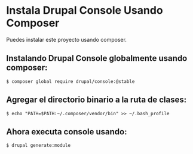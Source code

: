 # Instala Drupal Console Usando Composer
Puedes instalar este proyecto usando composer.

## Instalando Drupal Console globalmente usando composer:
```
$ composer global require drupal/console:@stable
```

## Agregar el directorio binario a la ruta de clases:
```
$ echo "PATH=$PATH:~/.composer/vendor/bin" >> ~/.bash_profile
```

## Ahora executa console usando:
```
$ drupal generate:module
```
